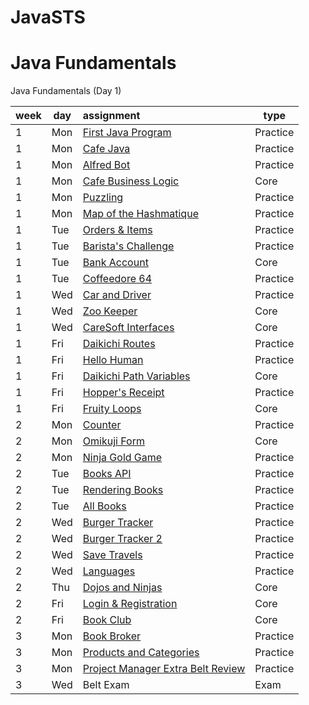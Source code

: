 # JavaSTS

# Java Fundamentals

Java Fundamentals (Day 1)

| week | day | assignment                                                              | type     |
|------|-----|:------------------------------------------------------------------------|----------|
| 1    | Mon | [First Java Program](FirstJavaProgramSts/README.md)                     | Practice |
| 1    | Mon | [Cafe Java](CafeJavaSts/src/tylermaxwell/CafeJava.java/)                | Practice |
| 1    | Mon | [Alfred Bot](AlfredBotSts/src/tylermaxwell)                             | Practice |
| 1    | Mon | [Cafe Business Logic](CafeBusinessLogicSts/src/tylermaxwell)            | Core     |
| 1    | Mon | [Puzzling](PuzzlingSts/src/tylermaxwell)                                | Practice |
| 1    | Mon | [Map of the Hashmatique](MapOfTheHashmatique/README.md)                 | Practice |
| 1    | Tue | [Orders & Items](OrdersAndItems/README.md)	                           | Practice |
| 1    | Tue | [Barista's Challenge](BaristasChallenge/README.md)	                   | Practice |
| 1    | Tue | [Bank Account](BankAccount/README.md)	                               |     Core |
| 1    | Tue | [Coffeedore 64](Coffeedore64/README.md)	                               | Practice |
| 1    | Wed | [Car and Driver](CarAndDriverSts/src/tylermaxwell)	                   | Practice |
| 1    | Wed | [Zoo Keeper](ZooKeeper/README.md)	                                   |     Core |
| 1    | Wed | [CareSoft Interfaces](CareSoftInterfaces/README.md)	                   |     Core |
| 1    | Fri | [Daikichi Routes](DaikichiRoutes/README.md)	                           | Practice |
| 1    | Fri | [Hello Human](HelloHuman/README.md)	                                   | Practice |
| 1    | Fri | [Daikichi Path Variables](DaikichiPathVariables/README.md)	           |     Core |
| 1    | Fri | [Hopper's Receipt](HoppersReceipt/README.md)	                           | Practice |
| 1    | Fri | [Fruity Loops](FruityLoops/README.md)	                               |     Core |
| 2    | Mon | [Counter](Counter/README.md)  	                                       | Practice |
| 2    | Mon | [Omikuji Form](OmikujiForm/README.md)                                   |     Core |
| 2    | Mon | [Ninja Gold Game](NinjaGoldGame/README.md)	                           | Practice |
| 2    | Tue | [Books API](BooksApi/README.md)	                                       | Practice |
| 2    | Tue | [Rendering Books](BooksApi/README.md)	                               | Practice |
| 2    | Tue | [All Books](AllBooks/README.md)	                                       | Practice |
| 2    | Wed | [Burger Tracker](BurgerTrackerSts)                                      | Practice |
| 2    | Wed | [Burger Tracker 2](BurgerTrackerIISts)                                  | Practice |
| 2    | Wed | [Save Travels](SaveTravels/README.md)	                               | Practice |
| 2    | Wed | [Languages](Languages/README.md)	                                       | Practice |
| 2    | Thu | [Dojos and Ninjas](DojosAndNinjas/README.md)                            | Core     |
| 2    | Fri | [Login & Registration](LoginRegistration/README.md)                     | Core     |
| 2    | Fri | [Book Club](LoginRegistration/README.md)	                               |     Core |
| 3    | Mon | [Book Broker](BookBroker/README.md)	                                   | Practice |
| 3    | Mon | [Products and Categories](ProductsAndCategories/README.md)              | Practice |
| 3    | Mon | [Project Manager Extra Belt Review](ProjectManagerSts/)                 | Practice |
| 3    | Wed | Belt Exam                                                               |     Exam |
